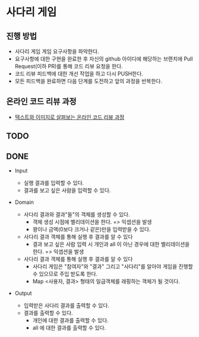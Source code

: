 # 사다리 게임
## 진행 방법
* 사다리 게임 게임 요구사항을 파악한다.
* 요구사항에 대한 구현을 완료한 후 자신의 github 아이디에 해당하는 브랜치에 Pull Request(이하 PR)를 통해 코드 리뷰 요청을 한다.
* 코드 리뷰 피드백에 대한 개선 작업을 하고 다시 PUSH한다.
* 모든 피드백을 완료하면 다음 단계를 도전하고 앞의 과정을 반복한다.

## 온라인 코드 리뷰 과정
* [텍스트와 이미지로 살펴보는 온라인 코드 리뷰 과정](https://github.com/nextstep-step/nextstep-docs/tree/master/codereview)

## TODO

## DONE

* Input
    * 실행 결과를 입력할 수 있다.
    * 결과를 보고 싶은 사람을 입력할 수 있다.

* Domain
    * 사다리 결과와 결과"들"의 객체를 생성할 수 있다.
        * 객체 생성 시점에 벨리데이션을 한다. => 익셉션을 발생
        * 꽝이나 금액(0보다 크거나 같은)만을 입력받을 수 있다.
    * 사다리 결과 객체를 통해 실행 후 결과를 알 수 있다
        * 결과 보고 싶은 사람 입력 시 개인과 all 이 아닌 경우에 대한 벨리데이션을 한다. => 익셉션을 발생
    * 사다리 결과 객체를 통해 실행 후 결과를 알 수 있다
      * 사다리 게임은 "참여자"와 "결과" 그리고 "사다리"를 알아야 게임을 진행할 수 있으므로 주입 받도록 한다.
      * Map <사용자, 결과> 형태의 일급객체를 래핑하는 객체가 될 것이다.



* Output
    * 입력받은 사다리 결과를 출력할 수 있다.
    * 결과를 출력할 수 있다.
      * 개인에 대한 결과를 출력할 수 있다.
      * all 에 대한 결과를 출력할 수 있다.